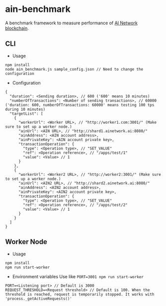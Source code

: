 # ain-benchmark

A benchmark framework to measure performance of [AI Network blockchain](https://github.com/ainblockchain/ain-blockchain).

## CLI
- Usage
```
npm install
node ain_benchmark.js sample_config.json // Need to change the configuration
```

- Configuration
```
{
  "duration": <Sending duration>, // 600 ('600' means 10 minutes)
  "numberOfTransactions": <Number of sending transactions>, // 60000 ('duration: 600, numberOfTransactions: 60000' means testing 100 tps during 10 minutes)
  "targetList": [
    {
      "workerUrl": <Worker URL>, // "http://worker1.com:3001/" (Make sure to set up a worker node.)
      "ainUrl": <AIN URL>, // "http://shard1.ainetwork.ai:8080/"
      "ainAddress": <AIN account address>, 
      "ainPrivateKey": <AIN account private key>, 
      "transactionOperation": {
        "type": <Operation type>, // "SET_VALUE"
        "ref": <Operation reference>, // "/apps/test/1"
        "value": <Value> // 1
      }
    },
    {
      "workerUrl": <Worker2 URL>, // "http://worker2:3001/" (Make sure to set up a worker node.)
      "ainUrl": <AIN2 URL>, // "http://shard2.ainetwork.ai:8080/"
      "ainAddress": <AIN2 account address>, 
      "ainPrivateKey": <AIN2 account private key>, 
      "transactionOperation": {
        "type": <Operation type>, // "SET_VALUE"
        "ref": <Operation reference>, // "/apps/test/2"
        "value": <Value> // 1
      }
    }
  ]
}

```

## Worker Node
- Usage
```
npm install
npm run start-worker
```

- Environment variables
Use like `PORT=3001 npm run start-worker`
```
PORT=<Listening port> // Default is 3000
REQUEST_THRESHOLD=<Request threshold> // Default is 100. When the threshold is reached, request is temporarily stopped. It works with 'process._getActiveRequests()'
```

